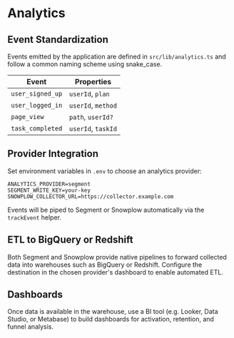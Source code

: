 # Analytics

## Event Standardization
Events emitted by the application are defined in `src/lib/analytics.ts` and follow a common naming scheme using snake_case.

| Event | Properties |
|-------|------------|
| `user_signed_up` | `userId`, `plan` |
| `user_logged_in` | `userId`, `method` |
| `page_view` | `path`, `userId?` |
| `task_completed` | `userId`, `taskId` |

## Provider Integration
Set environment variables in `.env` to choose an analytics provider:

```
ANALYTICS_PROVIDER=segment
SEGMENT_WRITE_KEY=your-key
SNOWPLOW_COLLECTOR_URL=https://collector.example.com
```

Events will be piped to Segment or Snowplow automatically via the `trackEvent` helper.

## ETL to BigQuery or Redshift
Both Segment and Snowplow provide native pipelines to forward collected data into warehouses such as BigQuery or Redshift. Configure the destination in the chosen provider's dashboard to enable automated ETL.

## Dashboards
Once data is available in the warehouse, use a BI tool (e.g. Looker, Data Studio, or Metabase) to build dashboards for activation, retention, and funnel analysis.
